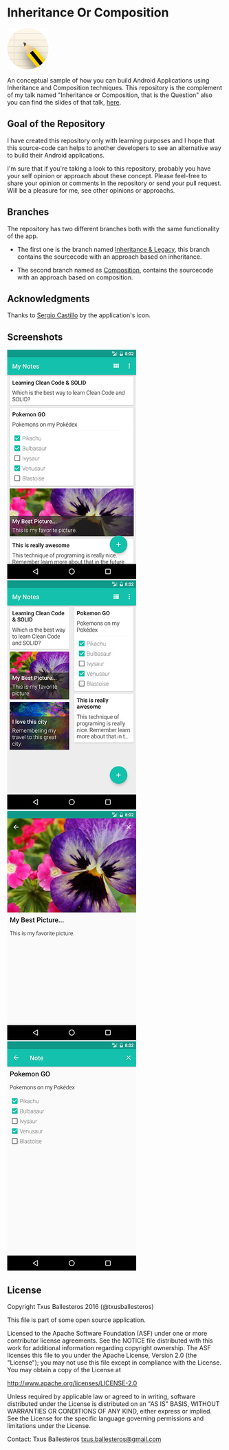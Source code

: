 Inheritance Or Composition
==========================

![](assets/app_icon.png)

An conceptual sample of how you can build Android Applications using Inheritance and Composition techniques. This repository is the complement of my talk named "Inheritance or Composition, that is the Question" also you can find the slides of that talk, [here](https://speakerdeck.com/txusballesteros/inheritance-or-composition).

## Goal of the Repository

I have created this repository only with learning purposes and I hope that this source-code can helps to another developers to see an alternative way to build their Android applications.

I'm sure that if you're taking a look to this repository, probably you have your self opinion or approach about these concept. Please feel-free to share your opinion or comments in the repository or send your pull request. Will be a pleasure for me, see other opinions or approachs.

## Branches

The repository has two different branches both with the same functionality of the app.

* The first one is the branch named [Inheritance & Legacy](https://github.com/txusballesteros/inheritance_or_composition/tree/inheritance_and_legacy), this branch contains the sourcecode with an approach based on inheritance.

* The second branch named as [Composition](https://github.com/txusballesteros/inheritance_or_composition/tree/composition), contains the sourcecode with an approach based on composition.

## Acknowledgments

Thanks to [Sergio Castillo](https://twitter.com/SergyCastillo) by the application's icon.

## Screenshots

![](assets/wall_1.jpg) ![](assets/wall_2.jpg) ![](assets/image_note_detail.jpg) ![](assets/tasks_list_note_detail.jpg)

## License

Copyright Txus Ballesteros 2016 (@txusballesteros)

This file is part of some open source application.

Licensed to the Apache Software Foundation (ASF) under one
or more contributor license agreements.  See the NOTICE file
distributed with this work for additional information
regarding copyright ownership.  The ASF licenses this file
to you under the Apache License, Version 2.0 (the
"License"); you may not use this file except in compliance
with the License.  You may obtain a copy of the License at

  http://www.apache.org/licenses/LICENSE-2.0

Unless required by applicable law or agreed to in writing,
software distributed under the License is distributed on an
"AS IS" BASIS, WITHOUT WARRANTIES OR CONDITIONS OF ANY
KIND, either express or implied.  See the License for the
specific language governing permissions and limitations
under the License.

Contact: Txus Ballesteros <txus.ballesteros@gmail.com>
